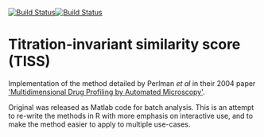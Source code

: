 [![Build Status](https://travis-ci.org/Swarchal/TISS.svg?branch=master)](https://travis-ci.org/Swarchal/TISS)[![Build Status](https://travis-ci.org/Swarchal/TISS.svg?branch=master)](https://travis-ci.org/Swarchal/TISS)

Titration-invariant similarity score (TISS)
============================================

Implementation of the method detailed by Perlman *et al* in their 2004 paper
['Multidimensional Drug Profiling by Automated Microscopy'](http://www.sciencemag.org/content/306/5699/1194.long).

Original was released as Matlab code for batch analysis. This is an attempt to re-write the methods in R with more emphasis on interactive use, and to make the method easier to apply to multiple use-cases.

